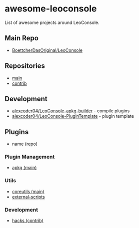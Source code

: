 
# awesome-leoconsole

List of awesome projects around LeoConsole.

## Main Repo

 - [BoettcherDasOriginal/LeoConsole](https://github.com/BoettcherDasOriginal/LeoConsole)

## Repositories

 - [main](https://github.com/alexcoder04/LeoConsole-repo-main)
 - [contrib](https://github.com/alexcoder04/LeoConsole-repo-contrib)

## Development

 - [alexcoder04/LeoConsole-apkg-builder](https://github.com/alexcoder04/LeoConsole-apkg-builder) - compile plugins
 - [alexcoder04/LeoConsole-PluginTemplate](https://github.com/alexcoder04/LeoConsole-PluginTemplate) - plugin template

## Plugins

 - name (repo)

### Plugin Management

 - [apkg (main)](https://github.com/alexcoder04/LeoConsole-apkg)

### Utils

 - [coreutils (main)](https://github.com/alexcoder04/LeoConsole-coreutils)
 - [external-scripts](https://github.com/alexcoder04/LeoConsole-external-scripts)

### Development

 - [hacks (contrib)](https://github.com/alexcoder04/LeoConsole-hacks)
